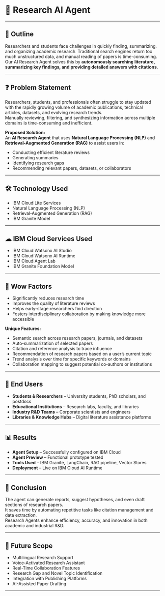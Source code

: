 # 🧠 Research AI Agent 

---

## 📌 Outline
Researchers and students face challenges in quickly finding, summarizing, and organizing academic research. Traditional search engines return too much unstructured data, and manual reading of papers is time-consuming.  
Our AI Research Agent solves this by **autonomously searching literature, summarizing key findings, and providing detailed answers with citations**.

---

## ❓ Problem Statement
Researchers, students, and professionals often struggle to stay updated with the rapidly growing volume of academic publications, technical articles, datasets, and evolving research trends.  
Manually reviewing, filtering, and synthesizing information across multiple domains is time-consuming and inefficient.

**Proposed Solution:**  
An **AI Research Agent** that uses **Natural Language Processing (NLP)** and **Retrieval-Augmented Generation (RAG)** to assist users in:
- Conducting efficient literature reviews  
- Generating summaries  
- Identifying research gaps  
- Recommending relevant papers, datasets, or collaborators  

---

## 🛠 Technology Used
- IBM Cloud Lite Services  
- Natural Language Processing (NLP)  
- Retrieval-Augmented Generation (RAG)  
- IBM Granite Model  

---

## ☁ IBM Cloud Services Used
- IBM Cloud Watsonx AI Studio  
- IBM Cloud Watsonx AI Runtime  
- IBM Cloud Agent Lab  
- IBM Granite Foundation Model  

---

## 🌟 Wow Factors
- Significantly reduces research time  
- Improves the quality of literature reviews  
- Helps early-stage researchers find direction  
- Fosters interdisciplinary collaboration by making knowledge more accessible  

**Unique Features:**
- Semantic search across research papers, journals, and datasets  
- Auto-summarization of selected papers  
- Citation and reference analysis to trace influence  
- Recommendation of research papers based on a user’s current topic  
- Trend analysis over time for specific keywords or domains  
- Collaboration mapping to suggest potential co-authors or institutions  

---

## 👥 End Users
- **Students & Researchers** – University students, PhD scholars, and postdocs  
- **Educational Institutions** – Research labs, faculty, and libraries  
- **Industry R&D Teams** – Corporate scientists and engineers  
- **Libraries & Knowledge Hubs** – Digital literature assistance platforms  

---

## 📊 Results
- **Agent Setup** – Successfully configured on IBM Cloud  
- **Agent Preview** – Functional prototype tested  
- **Tools Used** – IBM Granite, LangChain, RAG pipeline, Vector Stores  
- **Deployment** – Live on IBM Cloud AI Runtime  

---

## 📜 Conclusion
The agent can generate reports, suggest hypotheses, and even draft sections of research papers.  
It saves time by automating repetitive tasks like citation management and data extraction.  
Research Agents enhance efficiency, accuracy, and innovation in both academic and industrial R&D.

---

## 🔮 Future Scope
- Multilingual Research Support  
- Voice-Activated Research Assistant  
- Real-Time Collaboration Features  
- Research Gap and Novel Topic Identification  
- Integration with Publishing Platforms  
- AI-Assisted Paper Drafting  

---

